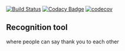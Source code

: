 [![Build Status](https://travis-ci.org/tasque/badges.svg?branch=master)](https://travis-ci.org/tasque/badges)
[![Codacy Badge](https://api.codacy.com/project/badge/Grade/276bd25beb5b49cc89101c68a6da44fb)](https://www.codacy.com/app/tasque/badges?utm_source=github.com&amp;utm_medium=referral&amp;utm_content=tasque/badges&amp;utm_campaign=Badge_Grade)
[![codecov](https://codecov.io/gh/tasque/badges/branch/master/graph/badge.svg)](https://codecov.io/gh/tasque/badges)


## Recognition tool
where people can say thank you to each other




